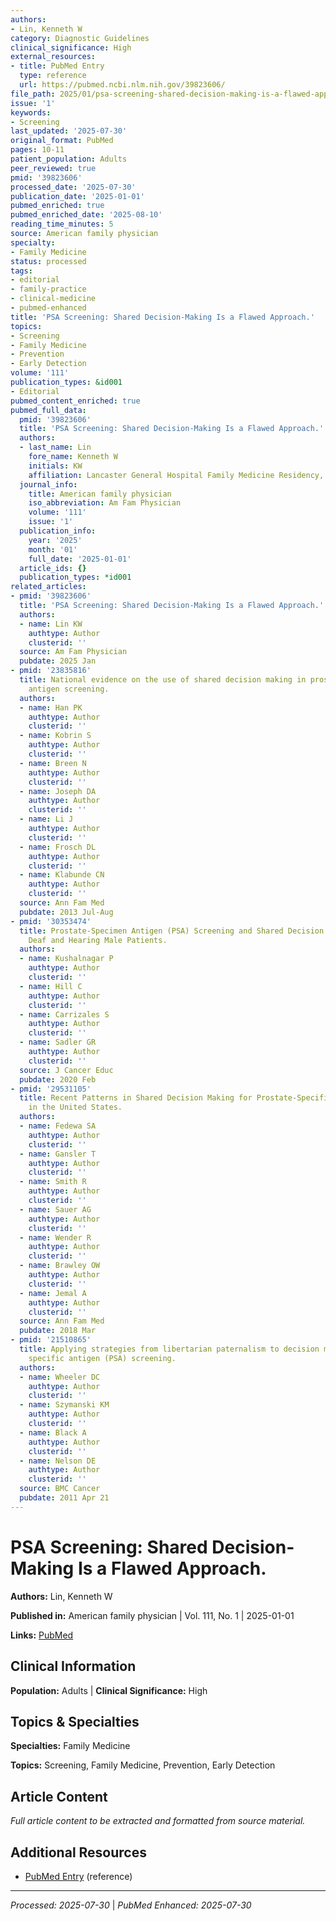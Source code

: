 ```yaml
---
authors:
- Lin, Kenneth W
category: Diagnostic Guidelines
clinical_significance: High
external_resources:
- title: PubMed Entry
  type: reference
  url: https://pubmed.ncbi.nlm.nih.gov/39823606/
file_path: 2025/01/psa-screening-shared-decision-making-is-a-flawed-approach.md
issue: '1'
keywords:
- Screening
last_updated: '2025-07-30'
original_format: PubMed
pages: 10-11
patient_population: Adults
peer_reviewed: true
pmid: '39823606'
processed_date: '2025-07-30'
publication_date: '2025-01-01'
pubmed_enriched: true
pubmed_enriched_date: '2025-08-10'
reading_time_minutes: 5
source: American family physician
specialty:
- Family Medicine
status: processed
tags:
- editorial
- family-practice
- clinical-medicine
- pubmed-enhanced
title: 'PSA Screening: Shared Decision-Making Is a Flawed Approach.'
topics:
- Screening
- Family Medicine
- Prevention
- Early Detection
volume: '111'
publication_types: &id001
- Editorial
pubmed_content_enriched: true
pubmed_full_data:
  pmid: '39823606'
  title: 'PSA Screening: Shared Decision-Making Is a Flawed Approach.'
  authors:
  - last_name: Lin
    fore_name: Kenneth W
    initials: KW
    affiliation: Lancaster General Hospital Family Medicine Residency, Pennsylvania.
  journal_info:
    title: American family physician
    iso_abbreviation: Am Fam Physician
    volume: '111'
    issue: '1'
  publication_info:
    year: '2025'
    month: '01'
    full_date: '2025-01-01'
  article_ids: {}
  publication_types: *id001
related_articles:
- pmid: '39823606'
  title: 'PSA Screening: Shared Decision-Making Is a Flawed Approach.'
  authors:
  - name: Lin KW
    authtype: Author
    clusterid: ''
  source: Am Fam Physician
  pubdate: 2025 Jan
- pmid: '23835816'
  title: National evidence on the use of shared decision making in prostate-specific
    antigen screening.
  authors:
  - name: Han PK
    authtype: Author
    clusterid: ''
  - name: Kobrin S
    authtype: Author
    clusterid: ''
  - name: Breen N
    authtype: Author
    clusterid: ''
  - name: Joseph DA
    authtype: Author
    clusterid: ''
  - name: Li J
    authtype: Author
    clusterid: ''
  - name: Frosch DL
    authtype: Author
    clusterid: ''
  - name: Klabunde CN
    authtype: Author
    clusterid: ''
  source: Ann Fam Med
  pubdate: 2013 Jul-Aug
- pmid: '30353474'
  title: Prostate-Specimen Antigen (PSA) Screening and Shared Decision Making Among
    Deaf and Hearing Male Patients.
  authors:
  - name: Kushalnagar P
    authtype: Author
    clusterid: ''
  - name: Hill C
    authtype: Author
    clusterid: ''
  - name: Carrizales S
    authtype: Author
    clusterid: ''
  - name: Sadler GR
    authtype: Author
    clusterid: ''
  source: J Cancer Educ
  pubdate: 2020 Feb
- pmid: '29531105'
  title: Recent Patterns in Shared Decision Making for Prostate-Specific Antigen Testing
    in the United States.
  authors:
  - name: Fedewa SA
    authtype: Author
    clusterid: ''
  - name: Gansler T
    authtype: Author
    clusterid: ''
  - name: Smith R
    authtype: Author
    clusterid: ''
  - name: Sauer AG
    authtype: Author
    clusterid: ''
  - name: Wender R
    authtype: Author
    clusterid: ''
  - name: Brawley OW
    authtype: Author
    clusterid: ''
  - name: Jemal A
    authtype: Author
    clusterid: ''
  source: Ann Fam Med
  pubdate: 2018 Mar
- pmid: '21510865'
  title: Applying strategies from libertarian paternalism to decision making for prostate
    specific antigen (PSA) screening.
  authors:
  - name: Wheeler DC
    authtype: Author
    clusterid: ''
  - name: Szymanski KM
    authtype: Author
    clusterid: ''
  - name: Black A
    authtype: Author
    clusterid: ''
  - name: Nelson DE
    authtype: Author
    clusterid: ''
  source: BMC Cancer
  pubdate: 2011 Apr 21
---
```


# PSA Screening: Shared Decision-Making Is a Flawed Approach.

**Authors:** Lin, Kenneth W

**Published in:** American family physician | Vol. 111, No. 1 | 2025-01-01

**Links:** [PubMed](https://pubmed.ncbi.nlm.nih.gov/39823606/)

## Clinical Information

**Population:** Adults | **Clinical Significance:** High

## Topics & Specialties

**Specialties:** Family Medicine

**Topics:** Screening, Family Medicine, Prevention, Early Detection

## Article Content

*Full article content to be extracted and formatted from source material.*

## Additional Resources

- [PubMed Entry](https://pubmed.ncbi.nlm.nih.gov/39823606/) (reference)

---

*Processed: 2025-07-30* | *PubMed Enhanced: 2025-07-30*
